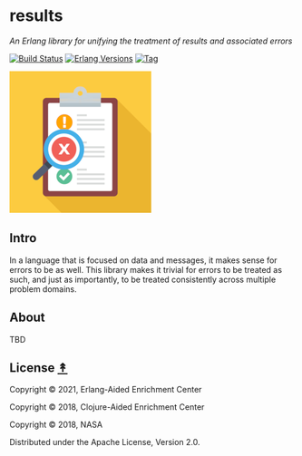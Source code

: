# results

*An Erlang library for unifying the treatment of results and associated errors*

[![Build Status][gh-actions-badge]][gh-actions]
[![Erlang Versions][erlang-badge]][versions]
[![Tag][github-tag-badge]][github-tag]

[![Project Logo][logo]][logo-large]

## Intro

In a language that is focused on data and messages, it makes sense for errors to be as
well. This library makes it trivial for errors to be treated as such, and just as importantly,
to be treated consistently across multiple problem domains.

## About

TBD

## License [&#x219F;](#contents)

Copyright © 2021, Erlang-Aided Enrichment Center

Copyright © 2018, Clojure-Aided Enrichment Center

Copyright © 2018, NASA

Distributed under the Apache License, Version 2.0.

[//]: ---Named-Links---

[logo]: priv/images/logo.png
[logo-large]: priv/images/logo-large.png
[github]: https://github.com/erlsci/results
[gh-actions-badge]: https://github.com/erlsci/results/workflows/ci%2Fcd/badge.svg
[gh-actions]: https://github.com/erlsci/results/actions
[erlang-badge]: https://img.shields.io/badge/erlang-19%20to%2024-blue.svg
[versions]: https://github.com/erlsci/results/blob/master/.github/workflows/cicd.yml
[github-tag]: https://github.com/erlsci/results/tags
[github-tag-badge]: https://img.shields.io/github/tag/erlsci/results.svg
[github-downloads]: https://img.shields.io/github/downloads/erlsci/results/total.svg
